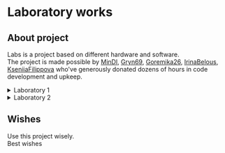 # Laboratory works

## About project

Labs is a project based on different hardware and software.  
The project is made possible by [MinDl](https://github.com/MinDl1), [Gryn69](https://github.com/Gryn69), [Goremika26](https://github.com/Goremika26), [IrinaBelous](https://github.com/IrinaBelous), [KseniiaFilippova](https://github.com/KseniiaFilippova) who've generously donated dozens of hours in code development and upkeep.

<details>
<summary>Laboratory 1</summary>

## Collaborators

- [Gryn69](https://github.com/Gryn69)
- [Goremika26](https://github.com/Goremika26)

## Documentation

- Our [lab1 docs](/lab_1/docs/)

<details>
<summary>Laboratory 1.1</summary>

# Lab_1.1

Lab_1.1 is a project based on Arduino that allows you to control the brightness of a three-color LED from the keyboard.

Lab_1.1 source code is made available on [Arduino Uno](https://docs.arduino.cc/hardware/uno-rev3).

## Documentation

### Narrative documentation:

- Our [lab_1.1 docs](/lab_1/lab_1.1/docs/)

### Hardware and Software:

#### Hardware:

##### Minimum kit(to complete task_0 - task_2 one by one): 

- Computer - 1
- Arduino UNO - 1
- Wire for connecting an Arduino UNO to a computer - 1
- Small breadboard - 1
- RGB LED - 1
- Wires Male-Male - 4
- 220 Ohm resistor- 1

![lab_1.1 Minimum kit for Project](/lab_1/lab_1.1/images/Minimum_kit.png)

##### Maximum kit(to complete all tasks one by one):

- Computer - 1
- Arduino UNO - 1
- Wire for connecting an Arduino UNO to a computer - 1
- Small breadboard - 1
- RGB LED - 3
- Wires Male-Male - 19
- 220 Ohm resistor - 3
- Slider switches - 6

![lab_1.1 Maximum kit for Project](/lab_1/lab_1.1/images/Maximum_kit.png)

##### Base scheme for Project

![lab_1.1 task_1_image](/lab_1/lab_1.1/images/task_1/task_1.png)

![lab_1.1 task_0_Circuit](/lab_1/lab_1.1/images/task_1/task_1_Circuit.png)

##### DFD

![lab_1.1 DFD](/lab_1/lab_1.1/images/Lab_1_cheme.png)

##### Other images

Other images with connection in [/lab_1/lab_1.1/images](/lab_1/lab_1.1/images)

#### Software:

- [Arduino IDE](https://www.arduino.cc/en/software)

Our code has clear comments, but for you we will write the main points here.  
This is a base code for our Project.

```cpp
//For Arduino Uno
//Determining which pins the RGB LED is connected to
#define R_PIN 6
#define G_PIN 3
#define B_PIN 5

//setup code
void setup() {
  //assign the pins a mode of operation(output or input)
  pinMode(R_PIN, OUTPUT); 
  pinMode(G_PIN, OUTPUT);
  pinMode(B_PIN, OUTPUT);
}

//loop that will nonestop work on Arduino UNO
void loop() {
  //on RGB LED(Red) for second and off
  on_off_diod(R_PIN);
  //on RGB LED(Green) for second and off
  on_off_diod(G_PIN);
  //on RGB LED(Blue) for second and off
  on_off_diod(B_PIN);
}

//function for on and off RGB LED with one second delay (Function for turning on and off with one second delay the electric current on the pin)
void on_off_diod(int pin){
  //on RGB LED on pin (Start electric current transmission on the pin)
  digitalWrite(pin, 1);
  //second delay
  delay(1000);
  //off RGB LED on pin (Stop electric current transmission on the pin)
  digitalWrite(pin, 0);
}
```
Other code in folder in [/lab_1/lab_1.1/code](/lab_1/lab_1.1/code)

#### Tinkercad

<details>
<summary>Click to see task_0</summary>

[lab_1.1 Task_0 in Tinkercad](https://www.tinkercad.com/things/hUXn1sMvgoT?sharecode=V5-eb4NnIwa8_icPDEYQduF4htVFSvu5pyuB1vv3SXI)  
This circuit and code allows you to control the brightness of a RGB LED from the keyboard to make one of 16.7 million. 
For work you need to write r(number)g(number)b(number). __For example:__
- Red - r9g0b0
- Green - r0g9b0
- Blue - r0g0b9

</details>

<details>
<summary>Click to see task_1</summary>

[lab_1.1 Task_1 in Tinkercad](https://www.tinkercad.com/things/dO035Wefz5l?sharecode=3Hm3jjuLs1g7HK-fbBIjScHFplTGOnRNh4iorSZp8e8)  
This circuit and code allows you to on and off the brightness of a RGB LED.  
It works like this, one second is red, one second is green, one second is blue.  
You can't on or off, it just work after upload on [Arduino Uno](https://docs.arduino.cc/hardware/uno-rev3).

</details>

<details>
<summary>Click to see task_2_V1</summary>

[lab_1.1 Task_2_V1 in Tinkercad](https://www.tinkercad.com/things/6JCQkYWYs3B?sharecode=U9FOTmA9Ncuwa_fjG77oxHb8qkzK34U_dj44oW_pIuc)  
This circuit and code allows you to on and off the brightness of a RGB LED.
It has one mode. You can on and off RGB LED if you write 'g'

</details>

<details>
<summary>Click to see task_2_V2</summary>

[lab_1.1 Task_2_V2 in Tinkercad](https://www.tinkercad.com/things/8wfPLGTnTLq?sharecode=STpkbYADtMDm-hr6B4mwUL6ALgLF5M9m0D9LhN1DJ6o)  
This circuit and code allows you to on and off the brightness of a RGB LED.
It has two modes:  
- First mode work like, you need to write r(number)g(number)b(number). Like in [task_0](#tinkercad). To on off this mode you need to write 'q'.
- Second mode work like, one second is red, one second is green, one second is blue. Like in [task_1](#tinkercad). To on off this mode you need to write 'w'.

</details>

<details>
<summary>Click to see task_3-4</summary>

[lab_1.1 Task_3-4 in Tinkercad](https://www.tinkercad.com/things/62KvX8lanUf?sharecode=Ap17QtAgDOo48hsks5oYpykxV940c-53qGE7I705esw)  
This circuit and code allows you to on and off the brightness of a Three RGB LEDs.
It has two modes:  
- First mode work like, you need to write r(number)g(number)b(number). Like in [task_0](#tinkercad). To on off this mode you need to write 'q'.
- Second mode work like, one second is red, one second is green, one second is blue. Like in [task_1](#tinkercad). To on off this mode you need to write 'w'.  
The code is the same as the code in task_2_V2

</details>

<details>
<summary>Click to see task_5_V1</summary>

[lab_1.1 Task_5_V1 in Tinkercad](https://www.tinkercad.com/things/53uGiR72OBC?sharecode=NPoRelFheTzRlagaMws3vqDz3LDr-U90Xm8LTyd8h8A)  
This circuit and code allows you to on and off the brightness of a Three RGB LEDs.
It has three modes:  
- First mode work like, you need to write r(number)g(number)b(number). Like in [task_0](#tinkercad). To on off this mode you need to write 'q'.
- Second mode work like, one second is red, one second is green, one second is blue. Like in [task_1](#tinkercad). To on off this mode you need to write 'w'.
- Third mode work like, first RGB LED red, second RGB LED green, thrid RGB LED blue. To on off this mode you need to write 'e' and switch all slider switches.  
The code is the same as the code in task_3-4

</details>

<details>
<summary>Click to see task_5_V2</summary>

[lab_1.1 Task_5_V2 in Tinkercad](https://www.tinkercad.com/things/dGwQRqxL8Af?sharecode=uzq7HeGMdqiiHOq7ge5AVx8bif7cwTnom_EspXsSfKo)  
This circuit and code allows you to on and off the brightness of a Three RGB LEDs.
It has two modes:  
- First mode work like, one second is red, one second is green, one second is blue. Like in [task_1](#tinkercad). To on off this mode you need to write 'w'.
- Second mode work like, first RGB LED red, second RGB LED green, thrid RGB LED blue. To on off this mode you need to write 'e'.

</details>

### Language & Applications documentation:

- [Arduino](https://docs.arduino.cc/)
- [C++](https://devdocs.io/cpp/)
- [Tinkercad](https://www.tinkercad.com/learn)

## Building

For build code and upload on Arduino, you need to download [Arduino IDE](https://www.arduino.cc/en/software).  
This code work only for [Arduino Uno](https://docs.arduino.cc/hardware/uno-rev3).

---

</details>

<details>
<summary>Laboratory 1.2</summary>

# Lab_1.2

Monkey ping pong  
Lab_1.2 is a project based on Arduino that allows you to play ping-pong with flexible sensor.

Lab_1.2 source code is made available on [Arduino Uno](https://docs.arduino.cc/hardware/uno-rev3).

## Documentation

### Narrative documentation:

- Our [lab_1.2 docs](/lab_1/lab_1.2/docs/)

### Hardware and Software:

#### Hardware:

##### Minimum kit(to complete task_0): 

- Computer - 1
- Arduino UNO - 1
- Wire for connecting an Arduino UNO to a computer - 1
- Small breadboard - 1
- Buttons - 2
- Set of wires
- 4 kΩ Resistor - 4
- Flexible sensor - 2

![Minimum kit for Project](/lab_1/lab_1.2/images/Minimum_kit.png)

##### Maximum kit(to complete all tasks one by one):

- Computer - 1
- Arduino UNO - 1
- Wire for connecting an Arduino UNO to a computer - 1
- Small breadboard - 1
- Buttons - 2
- Set of wires
- 4 kΩ Resistor - 6
- Flexible sensor - 4

![Maximum kit for Project](/lab_1/lab_1.2/images/Maximum_kit.png)

##### Base scheme for Project

![Task_0_image](/lab_1/lab_1.2/images/Task_0/Task_0.png)

![Task_0_Circuit](/lab_1/lab_1.2/images/Task_0/Task_0_Circuit.png)

##### DFD

![lab_1.2 DFD](/lab_1/lab_1.2/images/Lab_2_cheme.png)

##### Other images

Other images with connection in [/lab_1/lab_1.2/images](/lab_1/lab_1.2/images)

#### Software:

- [Arduino IDE](https://www.arduino.cc/en/software)
- [Processing](https://processing.org/)

Our code has clear comments, but for you we will write the main points here.  
This is a base code for our Project.

Arduino code

```cpp
/*
Сuитыватель показаний датчиков Контекст: Arduino

Сuитывает показания с двух аналоговых входов и двух цифровых входов и выводит их знаuения.

Подклюuения:
Аналоговые датuики — к контактам аналогового ввода A0 и A1 Кнопки — к контактам цифрового ввода 4 и 5
*/


const int leftSensor = A0; // аналоговый ввод для левой руки 
const int rightSensor = A1; // аналоговый ввод для правой руки 
const int resetButton = 4; // цифровой ввод для кнопки сброса 
const int serveButton = 5; // цифровой ввод для кнопки подаuи

int leftReading = 0;	// показания датuика левой руки 
int rightReading = 0;	// показания датuика правой руки 
int resetReading = 0;	// данные кнопки сброса
int serveReading = 0;	// данные кнопки подаuи

void setup() {
// настраиваем последовательное соединение: 
  Serial.begin(9600);
// configure the digital inputs: 
  pinMode(resetButton, INPUT); 
  pinMode(serveButton, INPUT);
}

void loop() {
// сuитываем показания аналоговых датuиков: 
  leftReading = analogRead(leftSensor); 
  rightReading = analogRead(rightSensor);

// сuитываем показания цифровых датuиков: 
  resetReading = digitalRead(resetButton); 
  serveReading = digitalRead(serveButton);

// Выводим результаты на экран: 
  Serial.print(leftReading); 
  Serial.print(','); 
  Serial.print(rightReading); 
  Serial.print(','); 
  Serial.print(resetReading); 
  Serial.print(',');
/* выводим на экран последнее показание датuика
с помощью функции printlin(), uтобы каждый набор из uетырех показаний был на отдельной строке:
*/
Serial.println(serveReading);
}
```
Processing code

```java
import processing.serial.*;

Serial myPort;
String resultString; // Строuная переменная для результатов

void setup() {
  size(480, 130); // устанавливаем размер окна апплета 
  printArray(Serial.list()); // Выводим на экран все
  // доступные последовательные порты
  
  // Hа моем компьютере порт микроконтроллера обыuно
  // первый порт в списке,
  // поэтому я открываю Serial.list()[0].
  // Измените 0 на номер последовательного порта,
  // к которому подклюuен ваш микроконтроллер: 
  String portName = Serial.list()[1];
  // открываем последовательный порт:
  myPort = new Serial(this, portName, 9600);
  
  // сuитываем байты в буфер, пока не дойдем до символа
  // перевода строки (ASCII 10): 
  myPort.bufferUntil('\n');
}

void draw() {
  // задаем цвет фона и заливки для окна апплета: 
  background(#044f6f);
  fill(#ffffff);
  // выводим строку в окне:
  if (resultString != null) { 
    text(resultString, 10, height/2);
  }
}

/* Метод serialEvent() исполняется автоматиuески в программе каждый раз, когда в буфер записывается
байт со знаuением, определенным в методе bufferUntil() в процедуре setup():
*/

void serialEvent(Serial myPort) {
  // Сuитываем данные из последовательного буфера: 
  String inputString = myPort.readStringUntil('\n');
  
  // Отбрасываем символы возврата каретки
  // и перевода строки из строки ввода: 
  inputString = trim(inputString);
  // Оuищаем переменную resultString: 
  resultString = "";
  
  // Разделяем входную строку по запятым и преобразовываем
  // полуuенные фрагменты в целые uисла:
  int sensors[] = int(inputString.split(", "));
  
  // Добавляем знаuения к строке результата:
  for (int sensorNum = 0; sensorNum < sensors.length; sensorNum++) {
    resultString += "Sensor " + sensorNum + ": ";
    resultString += sensors[sensorNum] + '\t';
  }
  // Выводим результат на экран: 
  println(resultString);
}
```

Other code in folders in [/lab_1/lab1.2/code](/lab_1/lab_1.2/code)

#### Tinkercad

<details>
<summary>Click to see Task_0</summary>

[lab_1.2 Task_0 in Tinkercad](https://www.tinkercad.com/things/9XXuvXolDj3?sharecode=ggglE6MH0tPTb_5_Z6lmFAVOzXe-qpBiG2zrRJ5MMPM)  
This circuit and code allows you to control 2 ping-pong paddles with flexible sensor and show you the game. 

</details>

<details>
<summary>Click to see Task_0_Arduino_ultrasonic_sensor</summary>

[lab_1.2 Task_0_Arduino_ultrasonic_sensor in Tinkercad](https://www.tinkercad.com/things/7Oxql65PcST?sharecode=waaRPWMERvyUNfi1oD_xEmB36GVAiRF01Zue4sO-fDY)  
This circuit and code allows you to control 2 ping-pong paddles with ultrasonic sensor and show you the game. 

</details>

<details>
<summary>Click to see Task_1-3</summary>

[lab_1.2 Task_1-3 in Tinkercad](https://www.tinkercad.com/things/e2kYLFEPLQk?sharecode=waSgHX7pjD2xIQmv0CseYd5RBD_IypeuP4LmsLCPHZI)  
This circuit and code allows you to control 4 ping-pong paddles with flexible sensor and show you the game. 

</details>

<details>
<summary>Click to see Task_1-3_Arduino_ultrasonic_sensor</summary>

[lab_1.2 Task_1-3_Arduino_ultrasonic_sensor in Tinkercad](https://www.tinkercad.com/things/h1qa7SH4AzB?sharecode=0vdZN52ufLO0fdSQTVMLpmT19Iv72kAeBdPmgsLWeyQ)  
This circuit and code allows you to control 4 ping-pong paddles with ultrasonic sensor and show you the game. 

</details>

<details>
<summary>Click to see Task_4</summary>

- Not done

</details>

### Language & Applications documentation:

- [Arduino](https://docs.arduino.cc/)
- [C++](https://devdocs.io/cpp/)
- [Tinkercad](https://www.tinkercad.com/learn)
- [Processing](https://processing.org/)

## Building

For build code and upload on Arduino, you need to download [Arduino IDE](https://www.arduino.cc/en/software) and [Processing](https://processing.org/) to see the game and play.  
This code work only for [Arduino Uno](https://docs.arduino.cc/hardware/uno-rev3).

---

</details>

<details>
<summary>Laboratory 1.3</summary>

# Lab_1.3

Lab_1.3 Это проект основанный на Arduino который позволяет обнаружить нарушение климатических условий. 

Lab_1.3 source code is made available on [Arduino Uno](https://docs.arduino.cc/hardware/uno-rev3).

## Documentation

### Narrative documentation:

- Our [lab_1.3 docs](/lab_1/lab_1.3/docs/)

### Hardware and Software:

#### Hardware:

##### Maximum kit(to complete all tasks one by one):

- Computer - 1
- Arduino UNO - 1
- Wire for connecting an Arduino UNO to a computer - 1
- Small breadboard - 1
- DHT11 - 1
- LCD 16X2 I2C - 1
- MQ-3- 1
- Flame sensor - 1
- 220 Ω resistor - 2
- LED - 1
- RGB LED - 1
- Buzzer - 1
- Water pump - 1
- Relay - 1
- 9V battery - 1
- Ground humidity sensor - 1
- Wires kit

##### Last scheme for Project

![lab_1.3 Task_1_image](/lab_1/lab_1.3/images/Task_1-6/Task_1-6.png)

##### DFD

![lab_1.3 DFD](/lab_1/lab_1.3/images/Lab_3_cheme.png)

##### Other images

Other images with connection in [/lab_1/lab_1.3/images](/lab_1/lab_1.3/images)

#### Software:

- [Arduino IDE](https://www.arduino.cc/en/software)

Our code has clear comments, but for you we will write the main points here.  
This is a base code for Task_0.3 for our Project.

```cpp
// Подключение пинов
#define SENSOR_FLAME_PIN 4
// Переменная для определения огня
int flame;
// Настройка Arduino 
void setup()
{
  // Определения режимов для пинов
  pinMode(SENSOR_FLAME_PIN, INPUT);
  // Частота для работы Arduino с компьютером по USB порту
  Serial.begin(9600);
}
// Цикл который будет бесконечно работать на Arduino 
void loop() {
  // Считывание данных с сенсора
  flame = digitalRead(SENSOR_FLAME_PIN);
  // Если огогнь есть
  if (flame == 1){
    // Выводить сообщение  "Обнаружено пламя" на компьютер
    Serial.println("Обнаружено пламя");
    // Задержка 150 мс
    delay(150);
  } 
  // Если пламени нет
  else{
    // Выводить сообщение  "Пламя не обнаружено" на компьютер
    Serial.println("Пламя не обнаружено");
  }
 // delay(500);
}
```
Other code in folders in [/lab_1/lab_1.3/code/](/lab_1/lab_1.3/code/)

#### Electrical circuit

<details>
<summary>Click to see Task_0.1</summary>

![lab_1.3 Task_0.1](/lab_1/lab_1.3/images/Task_0.1/Task_0.1.png)

Принцип работы этой схемы заключается в том, что датчик DHT11 измеряет температуру и влажность окружающй сренды, считывает эти данные,  через Arduino передаёт на дисплей LCD 16X2 I2C, который выводит эти данные. 

</details>

<details>
<summary>Click to see Task_0.2</summary>

![lab_1.3 Task_0.2](/lab_1/lab_1.3/images/Task_0.2/Task_0.2.png)

Принцип работы этой схемы заключается в том, что датчик MQ-3 измеряет количество углексилого газа в воздухе и через Arduino посылает показатели на компьютер.

</details>

<details>
<summary>Click to see Task_0.3</summary>

![lab_1.3 Task_0.3](/lab_1/lab_1.3/images/Task_0.3/Task_0.3.png)

Принцип работы этой схемы заключается в том, что датчик Flame Sensor при обнаружении пламени посылает сигнал на Arduino, запускает звуковой и световой сигнал и посылает показатели на компьютер.

</details>

<details>
<summary>Click to see Task_0.4</summary>

![lab_1.3 Task_0.4](/lab_1/lab_1.3/images/Task_0.4/Task_0.4.png)

Принцип работы этой схемы заключается в том, что датчик влажности почвы измеряет уровень влажности окружающей среды, если уровень влажности ниже заданных показателей, посылает сигнал на Arduino, который включает водяной насос для увлажнения и выводит сообщение на компьютер "Pump ON" и "Pump OFF".

</details>

<details>
<summary>Click to see Task_1-6</summary>

![lab_1.3 Task_1-6](/lab_1/lab_1.3/images/Task_1-6/Task_1-6.png)

![lab_1.3 Task_1-6](/lab_1/lab_1.3/images/Task_1-6/Circuit_Task_1-6.png)

Объединяем схемы с Task_0.1 по Task_0.4 в одну с помощью беспаечной платы.  
Добавляем звуковое и световое оповещения индивидульное для каждого датчика.  
Вся информация теперь выводится на дисплей LCD 16X2 I2C.  
Теперь водяной насос включается не только от датчика влажности почвы, но и от датчика влажности воздуха.

</details>

### Language & Applications documentation:

- [Arduino](https://docs.arduino.cc/)
- [C++](https://devdocs.io/cpp/)

## Building

For build code and upload on Arduino, you need to download [Arduino IDE](https://www.arduino.cc/en/software).  
This code work only for [Arduino Uno](https://docs.arduino.cc/hardware/uno-rev3).

---

</details>

</details>

<details>
<summary>Laboratory 2</summary>

## Collaborators

- [IrinaBelous](https://github.com/IrinaBelous)
- [KseniiaFilippova](https://github.com/KseniiaFilippova)

## Documentation

- Our [lab2 docs](/lab_2/docs/)

<details>
<summary>Laboratory 2.1</summary>

# Lab_2.1

Lab_2.1 - это проект на базе Arduino, который позволяет протестировать возможность использования Arduino в качестве сервера, а именно создать собственную точку доступа, подключив Arduino UNO R3 к ESP32. Кроме того, разрабатывается многостраничный веб-сайт с автоматическим обновлением данных системы климат-контроля.

Lab_2.1 Проект можно выполнить на [Arduino Uno R3](https://docs.arduino.cc/hardware/uno-rev3 ) и [NodeMCU 32S](https://nodemcu.readthedocs.io/en/dev-esp32/).

## Documentation

### Narrative documentation:

- Our [lab_2.1 docs](/lab_2/lab_2.1/docs/)

### Hardware and Software:

#### Hardware:

##### Maximum kit(to complete all tasks one by one):

- Микроконтроллер Arduino Uno R3 – 1 шт.
- Кабель usb type-b/usb type-a
- Микроконтроллер ESP32S NodeMCU – 1 шт.
- Кабель microUSB/usb type-a
- Компьютер - 1 шт.
- Беспаечная макетная плата – 1 шт.
- Датчик температуры и влажности DHT11 – 1шт.
- Датчик влажности почвы YL38 – 1шт.
- Датчик огня YG1006 – 1 шт.
- Датчик газа MQ 135 – 1 шт.
- Дисплей LCD1602 – 1 шт.
- Buzzer module Low Level Trigger – 1 шт.
- Реле 1-5 В – 1 шт.
- Водяной насос – 1 шт.
- Резистор 10 Ом – 2 шт.
- Светодиод LED красный – 1 шт.
- Светодиод LED зеленый – 1 шт.
- Источник питания 9 В – 1 шт.
- Набор проводов - 1 шт.

##### Base scheme for Project

![lab_2.1 task_1-6_image](/lab_2/lab_2.1/images/lab_2.1.png)

![lab_2.1 task_1-6_Circuit](/lab_2/lab_2.1/images/Circuit_Task_1-6.png)

##### DFD

![lab_2.1 DFD](/lab_2/lab_2.1/images/DFD.png)

##### Other images

Other images with connection in [/lab_2/lab_2.1/images](/lab_2/lab_2.1/images)

##### Visio

Visio in folder in [/lab_2/lab2.1/visio](/lab_2/lab_2.1/visio)

#### Software:

Our code has clear comments.

Code in folder in [/lab_2/lab_2.1/code](/lab_2/lab_2.1/code)

### Language & Applications documentation:

- [Arduino](https://docs.arduino.cc/)
- [Arduino IDE](https://www.arduino.cc/en/software)
- [Arduino programming language](https://www.arduino.cc/reference/en/)
- [HTML5](https://ru.wikipedia.org/wiki/HTML5)
- [JavaScript](https://ru.wikipedia.org/wiki/JavaScript)
- [CSS](https://ru.wikipedia.org/wiki/CSS)

### Libraries

- Wire.h - для работыс  i2c
- DHT.h - для работы с датчиком DHT11
- MQ135.h - для работы с датчиком MQ135
- WiFi.h - для подключению к WiFi
- WebServer - для создания сервера из esp32
- LiquidCrystal_I2C.h - для работы с LCD i2c дисплея

## Building

For build code and upload on Arduino NodeMCU 32S, you need to download [Arduino IDE](https://www.arduino.cc/en/software).  
This code work only for [Arduino Uno](https://docs.arduino.cc/hardware/uno-rev3) and [NodeMCU 32S](https://nodemcu.readthedocs.io/en/dev-esp32/).

---

</details>

<details>
<summary>Laboratory 2.2</summary>

# Lab_2.2

Lab_2.2 - Второй этап носит за собой функцию определения возможностей взаимодействия пользователя с приложением посредством работы с RFID модулем. Также анализируется допустимость переноса данных в клиент сервер и создания многостраничного сайта с различными пользователями с возможностью отправки уведомлений на почту.

Lab_2.2 Проект можно выполнить на [NodeMCU 32S](https://nodemcu.readthedocs.io/en/dev-esp32/).

## Documentation

### Narrative documentation:

- Our [lab_2.2 docs](/lab_2/lab_2.2/docs/)

### Hardware and Software:

#### Hardware:

##### Maximum kit(to complete all tasks one by one):

- Микроконтроллер ESP32S NodeMCU - 1 шт.
- Кабель microUSB/usb type-a
- Компьютер - 1 шт.
- Buzzer madule Louleveltrigger - 1 шт.
- Беспаечная макетная плата - 1 шт.
- Дисплей LCD1602 - 1 шт.
- Резистор 10 Ом - 2 шт.
- Светодиод LED красный - 1 шт.
- Светодиод LED зеленый - 1 шт.
- RFID-модуль RC522 - 1 шт.

##### Base scheme for Project

![Task_1-6_image](/lab_2/lab_2.2/images/lab_2.2.png)

![Task_1-6_Circuit](/lab_2/lab_2.2/images/Circuit_Task_1-6.png)

##### DFD

![lab_2.2 DFD](/lab_2/lab_2.2/images/DFD.png)

##### Other images

Other images with connection in [/lab_2/lab_2.2/images](/lab_2/lab_2.2/images)

##### Visio

Visio in folder in [/lab_2/lab2.2/visio](/lab_2/lab_2.2/visio)

#### Software:

Our code has clear comments.

Code in folder in [/lab_2/lab2.2/code](/lab_2/lab_2.2/code)

### Language & Applications documentation:

- [Arduino](https://docs.arduino.cc/)
- [Arduino IDE](https://www.arduino.cc/en/software)
- [Arduino programming language](https://www.arduino.cc/reference/en/)
- [HTML5](https://ru.wikipedia.org/wiki/HTML5)
- [JavaScript](https://ru.wikipedia.org/wiki/JavaScript)
- [CSS](https://ru.wikipedia.org/wiki/CSS)

### Libraries

- Wire.h - для работыс  i2c
- ESP32_MailClient.h - для отправки email
- WiFi.h - для подключению к WiFi
- WebServer - для создания сервера из esp32
- LiquidCrystal_I2C.h - для работы с LCD i2c дисплея
- MFRC522.h - для работы с RFID
- SPI.h - для устройств поддерживающих spi протокол

## Building

For build code and upload on Arduino NodeMCU 32S, you need to download [Arduino IDE](https://www.arduino.cc/en/software).  
This code work only for [NodeMCU 32S](https://nodemcu.readthedocs.io/en/dev-esp32/).

---

</details>

<details>
<summary>Laboratory 2.3</summary>

# Lab_2.3

Lab_2.3 - На третьем этапе производится анализ результатов, полученных на первых двух этапах и последующее создание телеграм бота с интерфейсом напоминаний.

Lab_2.3 Проект можно выполнить на [NodeMCU 32S](https://nodemcu.readthedocs.io/en/dev-esp32/).

## Documentation

### Narrative documentation:

- Our [lab_2.3 docs](/lab_3/lab_2.3/docs/)

### Hardware and Software:

#### Hardware:

##### Maximum kit(to complete all tasks one by one):

- Беспаечная макетная плата - 1 шт.
- Компьютер - 1 шт.
- Дисплей LCD1602 - 1 шт.
- Плата ESP32S NodeMCU - 1 шт.
- Кабель microUSB/usb type-a
- Датчик звука ky – 038 - 1 шт.
- Датчик света ky – 018 - 1 шт.

##### Last scheme for Project

![lab_2.3 Task_1-6_image](/lab_2/lab_2.3/images/lab_2.3.jpg)

![Task_1-6_Circuit](/lab_2/lab_2.3/images/Circuit_Task_1-6.png)

##### DFD

![lab_2.3 DFD](/lab_2/lab_2.3/images/DFD.png)

##### Other images

Other images with connection in [/lab_1/lab_2.3/images](/lab_1/lab_2.3/images)

##### Visio

Visio in folder in [/lab_2/lab2.3/visio](/lab_2/lab_2.3/visio)

#### Software:

Our code has clear comments.

Code in folder in [/lab_1/lab_2.3/code/](/lab_1/lab_2.3/code/)

### Language & Applications documentation:

- [Arduino](https://docs.arduino.cc/)
- [Arduino IDE](https://www.arduino.cc/en/software)
- [Arduino programming language](https://www.arduino.cc/reference/en/)

### Libraries

- WiFi.h - для подключению к WiFi
- FastBot.h - esp32 как сервер для телеграмм бота

## Building

For build code and upload on Arduino NodeMCU 32S, you need to download [Arduino IDE](https://www.arduino.cc/en/software).  
This code work only for [NodeMCU 32S](https://nodemcu.readthedocs.io/en/dev-esp32/).

---

</details>

</details>

## Wishes

Use this project wisely.  
Best wishes
